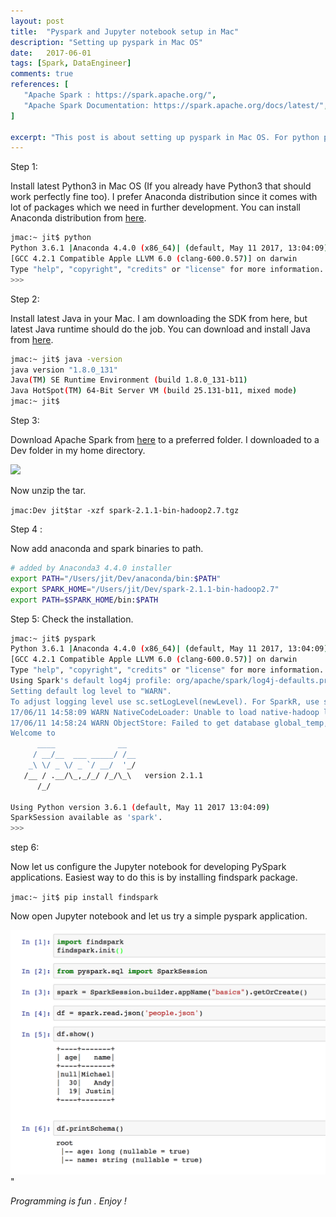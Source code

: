 ```yaml
---
layout: post
title:  "Pyspark and Jupyter notebook setup in Mac"
description: "Setting up pyspark in Mac OS"
date:   2017-06-01
tags: [Spark, DataEngineer]
comments: true
references: [
   "Apache Spark : https://spark.apache.org/",
   "Apache Spark Documentation: https://spark.apache.org/docs/latest/",
]

excerpt: "This post is about setting up pyspark in Mac OS. For python programmers interested in doing data engineering, pyspark is a very good option. We will also set up Jupyter notebook, which enables us to use notebooks to write Spark programs."
---  
```


Step 1: 

Install latest Python3 in Mac OS (If you already have Python3 that should work perfectly fine too). I prefer Anaconda distribution since it comes with lot of packages which we need in further development. You can install Anaconda distribution from [here](https://www.continuum.io/downloads#macos).

```bash
jmac:~ jit$ python
Python 3.6.1 |Anaconda 4.4.0 (x86_64)| (default, May 11 2017, 13:04:09) 
[GCC 4.2.1 Compatible Apple LLVM 6.0 (clang-600.0.57)] on darwin
Type "help", "copyright", "credits" or "license" for more information.
>>> 

```
Step 2:

Install latest Java in your Mac. I am downloading the SDK from here, but latest Java runtime should do the job. You
can download and install Java from [here](http://www.oracle.com/technetwork/java/javase/downloads/jdk8-downloads-2133151.html).  

```bash
jmac:~ jit$ java -version
java version "1.8.0_131"
Java(TM) SE Runtime Environment (build 1.8.0_131-b11)
Java HotSpot(TM) 64-Bit Server VM (build 25.131-b11, mixed mode)
jmac:~ jit$ 

```
Step 3:

Download Apache Spark from [here](http://spark.apache.org/downloads.html) to a preferred folder. I downloaded
to a Dev folder in my home directory. 

![](..\..\images\2017-05-24-21-59-43.png)  

Now unzip the tar.  

`jmac:Dev jit$tar -xzf spark-2.1.1-bin-hadoop2.7.tgz`  

Step 4 : 

Now add anaconda and  spark binaries to path. 

```bash
# added by Anaconda3 4.4.0 installer
export PATH="/Users/jit/Dev/anaconda/bin:$PATH"
export SPARK_HOME="/Users/jit/Dev/spark-2.1.1-bin-hadoop2.7"
export PATH=$SPARK_HOME/bin:$PATH
``` 

Step 5: 
Check the installation.  

```bash
jmac:~ jit$ pyspark
Python 3.6.1 |Anaconda 4.4.0 (x86_64)| (default, May 11 2017, 13:04:09) 
[GCC 4.2.1 Compatible Apple LLVM 6.0 (clang-600.0.57)] on darwin
Type "help", "copyright", "credits" or "license" for more information.
Using Spark's default log4j profile: org/apache/spark/log4j-defaults.properties
Setting default log level to "WARN".
To adjust logging level use sc.setLogLevel(newLevel). For SparkR, use setLogLevel(newLevel).
17/06/11 14:58:09 WARN NativeCodeLoader: Unable to load native-hadoop library for your platform... using builtin-java classes where applicable
17/06/11 14:58:24 WARN ObjectStore: Failed to get database global_temp, returning NoSuchObjectException
Welcome to
      ____              __
     / __/__  ___ _____/ /__
    _\ \/ _ \/ _ `/ __/  '_/
   /__ / .__/\_,_/_/ /_/\_\   version 2.1.1
      /_/

Using Python version 3.6.1 (default, May 11 2017 13:04:09)
SparkSession available as 'spark'.
>>> 

```
step 6: 

Now let us configure the Jupyter notebook for developing PySpark applications. Easiest way to do this 
is by installing findspark package.  

`jmac:~ jit$ pip install findspark`

Now open Jupyter notebook and let us try a simple pyspark application.  

<img src='/images/2017-06-11-15-07-34.png' class='img-responsive'>"

_Programming is fun . Enjoy !_